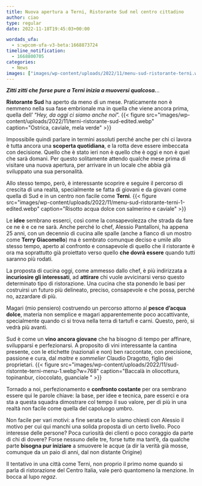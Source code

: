 ```yaml
---
title: Nuova apertura a Terni, Ristorante Sud nel centro cittadino
author: ciao
type: regular
date: 2022-11-18T19:45:03+00:00

wordads_ufa:
  - s:wpcom-ufa-v3-beta:1668873724
timeline_notification:
  - 1668800705
categories:
  - News
images: ["images/wp-content/uploads/2022/11/menu-sud-ristorante-terni.webp"]
---
```

**_Zitti zitti che forse pure a Terni inizia a muoversi qualcosa._**..

**Ristorante Sud** ha aperto da meno di un mese. Praticamente non è nemmeno nella sua fase embrionale ma in quella che viene ancora prima, quella dell’ “_Hey, da oggi ci siamo anche noi_”. 
{{< figure src="images/wp-content/uploads/2022/11/terni-ristorante-sud-edited.webp" caption="Ostrica, caviale, mela verde" >}}
 

Impossibile quindi parlare in termini assoluti perché anche per chi ci lavora è tutta ancora una **scoperta quotidiana**, e la rotta deve essere imbeccata con decisione. Quello che è stato ieri non è quello che è oggi e non è quel che sarà domani. Per questo solitamente attendo qualche mese prima di visitare una nuova apertura, per arrivare in un locale che abbia già sviluppato una sua personalità. 

Allo stesso tempo, però, è interessante scoprire e seguire il percorso di crescita di una realtà, specialmente se fatta di giovani e da giovani come quella di Sud e in un centro non facile come **Terni**.
{{< figure src="images/wp-content/uploads/2022/11/menu-sud-ristorante-terni-1-edited.webp" caption="Risotto acqua dolce con salmerino e caviale" >}}
 

Le **idee** sembrano esserci, così come la consapevolezza che strada da fare ce ne è e ce ne sarà. Anche perché lo chef, Alessio Pantalloni, ha appena 25 anni, con un decennio di cucina alle spalle (anche a fianco di un mostro come **Terry Giacomello**) ma è sembrato comunque deciso e umile allo stesso tempo, aperto al confronto e consapevole di quello che il ristorante è ora ma soprattutto già proiettato verso quello **che dovrà essere** quando tutti saranno più rodati.

La proposta di cucina oggi, come ammesso dallo chef, è più indirizzata a **incuriosire gli interessati**, ad **attirare** chi vuole avvicinarsi verso questo determinato tipo di ristorazione. Una cucina che sta ponendo le basi per costruirsi un futuro più delineato, preciso, consapevole e che possa, perché no, azzardare di più. 

Magari (mio pensiero) costruendo un percorso attorno al **pesce d’acqua dolce**, materia non semplice e magari apparentemente poco accattivante, specialmente quando ci si trova nella terra di tartufi e carni. Questo, però, si vedrà più avanti.

Sud è come un **vino ancora giovane** che ha bisogno di tempo per affinare, svilupparsi e perfezionarsi. A proposito di vini interessante la cantina presente, con le etichette (nazionali e non) ben raccontate, con precisione, passione e cura, dal _maitre_ e _sommelier_ Claudio Dragotto, figlio dei proprietari.
{{< figure src="images/wp-content/uploads/2022/11/sud-ristornte-terni-menu-1.webp?w=768" caption="Baccalà in oliocottura, topinanbur, cioccolato, guanciale&nbsp;" >}}
 

Tornado a noi, perfezionamento e **confronto costante** per ora sembrano essere qui le parole chiave: la base, per idee e tecnica, pare esserci e ora sta a questa squadra dimostrare col tempo il suo valore, per di più in una realtà non facile come quella del capoluogo umbro. 

Non facile per vari motivi: a fine serata ce lo siamo chiesti con Alessio il motivo per cui qui manchi una solida proposta di un certo livello. Poco interesse delle persone? Poca curiosità dei clienti o poco coraggio da parte di chi di dovere? Forse nessuno delle tre, forse tutte ma tant’è, da qualche parte **bisogna pur iniziare** a smuovere le acque (a dir la verità già mosse, comunque da un paio di anni, dal non distante Origine)

Il tentativo in una città come Terni, non proprio il primo nome quando si parla di ristorazione del Centro Italia, vale però quantomeno la menzione. In bocca al lupo _regaz_.